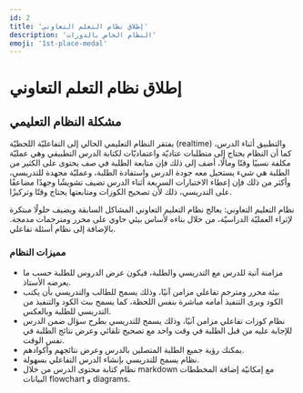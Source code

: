 ```yaml
---
id: 2
title: 'إطلاق نظام التعلم التعاوني'
description: 'النظام الخاص بالدورات'
emoji: '1st-place-medal'
---
```

# إطلاق نظام التعلم التعاوني

## مشكلة النظام التعليمي

يفتقر النظام التعليمي الحالي إلى التفاعليّة اللحظيّة (realtime) والتطبيق أثناء الدرس، كما أن النظام يحتاج إلى متطلبات عتاديّة واعتماديّات لكتابة الدرس التطبيقي وهي عمليّة مكلفة نسبيًا وقتًا ومالًا، أضف إلى ذلك فإن متابعة الطلبة في صف يحتوى على الكثير من الطلبة هي شيء يستحيل معه جودة الدرس واستفادة الطلبة، وعمليّة مجهدة للتدريسي، وأكثر من ذلك فإن إعطاء الاختبارات السريعة أثناء الدرس تضيف تشويشًا وجهدًا مضاعفًا على التدريسي، ذلك لأن تصحيح الكوزات ومتابعتها يحتاج وقتًا وتركيزًا.

نظام التعليم التعاوني:
يعالج نظام التعليم التعاوني المشاكل السابقة ويضيف حلولًا مبتكرة لإثراء العمليّة الدراسيّة، من خلال بناءه لأساس بيئي حاوي على محرر ومترجمات مدمجة. بالإضافة إلى نظام أسئلة تفاعلي.

### مميزات النظام
- مزامنة آنية للدرس مع التدريسي والطلبة، فيكون عرض الدروس للطلبة حسب ما يعرضه الأستاذ.
- بيئة محرر ومترجم تفاعلي مزامن آنيًا، وذلك يسمح للطالب والتدريسي بأن يكتب الكود ويرى التنفيذ أمامه مباشرة بنفس اللحظة، كما يسمح ببث الكود والتنفيذ من التدريسي للطلبة وبالعكس.
- نظام كوزات تفاعلي مزامن آنيًا، وذلك يسمح للتدريسي بطرح سؤال ضمن الدرس للإجابة عليه من قبل الطلبة في وقت واحد مع تصحيح تلقائي وعرض نتائج الطلبة في نفس الوقت.
- يمكنك رؤية جميع الطلبة المتصلين بالدرس وعرض نتائجهم وأكوادهم.
- نظام يسمح للتدريسي بإنشاء الدرس التفاعلي بسهولة.
- نظام كتابة محتوى الدرس من خلال markdown مع إمكانيّة إضافة المخططات البيانات flowchart و diagrams.






